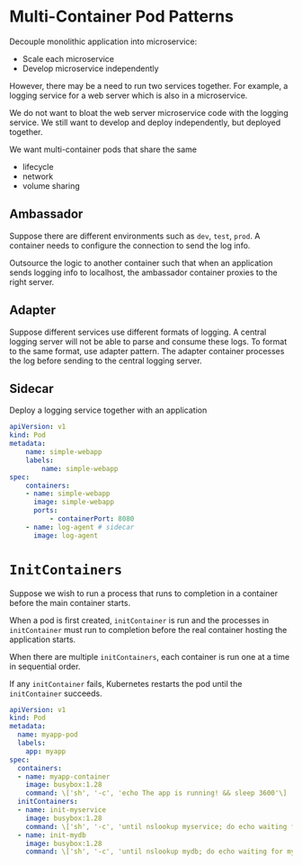 # Multi-Container Pod Patterns

Decouple monolithic application into microservice:
- Scale each microservice
- Develop microservice independently

However, there may be a need to run two services together. For example, a logging service for a web server which is also in a microservice.

We do not want to bloat the web server microservice code with the logging service. We still want to develop and deploy independently, but deployed together.

We want multi-container pods that share the same
- lifecycle
- network
- volume sharing

## Ambassador

Suppose there are different environments such as `dev`, `test`, `prod`. A container needs to configure the connection to send the log info.

Outsource the logic to another container such that when an application sends logging info to localhost, the ambassador container proxies to the right server.

## Adapter

Suppose different services use different formats of logging. A central logging server will not be able to parse and consume these logs. To format to the same format, use adapter pattern. The adapter container processes the log before sending to the central logging server.


## Sidecar

Deploy a logging service together with an application

```yaml
apiVersion: v1
kind: Pod
metadata:
	name: simple-webapp
	labels:
		name: simple-webapp
spec:
	containers:
	- name: simple-webapp
	  image: simple-webapp
	  ports:
		  - containerPort: 8080
	- name: log-agent # sidecar
	  image: log-agent
```

# `InitContainers`

Suppose we wish to run a process that runs to completion in a container before the main container starts.

When a pod is first created, `initContainer` is run and the processes in `initContainer` must run to completion before the real container hosting the application starts.

When there are multiple `initContainers`, each container is run one at a time in sequential order.

If any `initContainer` fails, Kubernetes restarts the pod until the `initContainer` succeeds.

```yaml
apiVersion: v1
kind: Pod
metadata:
  name: myapp-pod
  labels:
    app: myapp
spec:
  containers:
  - name: myapp-container
    image: busybox:1.28
    command: \['sh', '-c', 'echo The app is running! && sleep 3600'\]
  initContainers:
  - name: init-myservice
    image: busybox:1.28
    command: \['sh', '-c', 'until nslookup myservice; do echo waiting for myservice; sleep 2; done;'\]
  - name: init-mydb
    image: busybox:1.28
    command: \['sh', '-c', 'until nslookup mydb; do echo waiting for mydb; sleep 2; done;'\]
```
